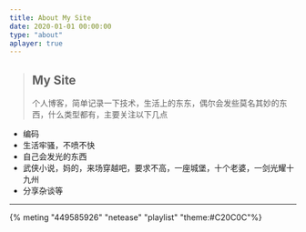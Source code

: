 ```yaml
---
title: About My Site
date: 2020-01-01 00:00:00
type: "about"
aplayer: true
---
```


> ## My Site
>
> 个人博客，简单记录一下技术，生活上的东东，偶尔会发些莫名其妙的东西，什么类型都有，主要关注以下几点

- 编码
- 生活牢骚，不喷不快
- 自己会发光的东西
- 武侠小说，妈的，来场穿越吧，要求不高，一座城堡，十个老婆，一剑光耀十九州
- 分享杂谈等

------

{% meting "449585926" "netease" "playlist" "theme:#C20C0C"%}